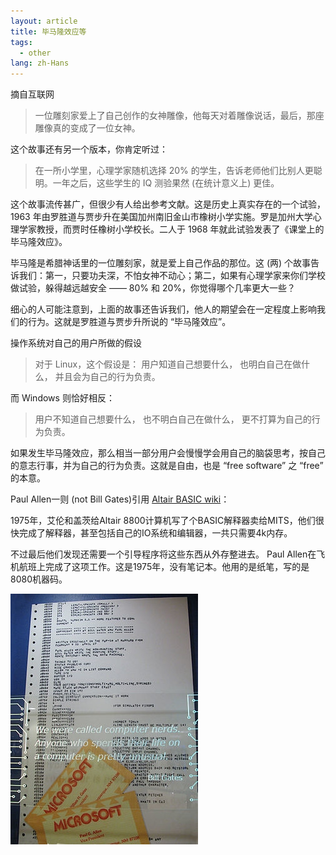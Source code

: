 ```yaml
---
layout: article
title: 毕马隆效应等
tags:
  - other
lang: zh-Hans
---
```


摘自互联网

<!--more-->

> 一位雕刻家爱上了自己创作的女神雕像，他每天对着雕像说话，最后，那座雕像真的变成了一位女神。


这个故事还有另一个版本，你肯定听过：
> 在一所小学里，心理学家随机选择 20% 的学生，告诉老师他们比别人更聪明。一年之后，这些学生的 IQ 测验果然 (在统计意义上) 更佳。


这个故事流传甚广，但很少有人给出参考文献。这是历史上真实存在的一个试验，1963 年由罗胜道与贾步升在美国加州南旧金山市橡树小学实施。罗是加州大学心理学家教授，而贾时任橡树小学校长。二人于 1968 年就此试验发表了《课堂上的毕马隆效应》。

毕马隆是希腊神话里的一位雕刻家，就是爱上自己作品的那位。这 (两) 个故事告诉我们：第一，只要功夫深，不怕女神不动心；第二，如果有心理学家来你们学校做试验，躲得越远越安全 —— 80% 和 20%，你觉得哪个几率更大一些？


细心的人可能注意到，上面的故事还告诉我们，他人的期望会在一定程度上影响我们的行为。这就是罗胜道与贾步升所说的 “毕马隆效应”。

操作系统对自己的用户所做的假设

> 对于 Linux，这个假设是：
> 用户知道自己想要什么，
> 也明白自己在做什么，
> 并且会为自己的行为负责。

而 Windows 则恰好相反：
> 用户不知道自己想要什么，
> 也不明白自己在做什么，
> 更不打算为自己的行为负责。

如果发生毕马隆效应，那么相当一部分用户会慢慢学会用自己的脑袋思考，按自己的意志行事，并为自己的行为负责。这就是自由，也是 “free software” 之 “free” 的本意。

Paul Allen一则 (not Bill Gates)引用 [Altair BASIC wiki](http://en.wikipedia.org/wiki/Altair_BASIC#cite_note-harddrive-10)：

1975年，艾伦和盖茨给Altair 8800计算机写了个BASIC解释器卖给MITS，他们很快完成了解释器，甚至包括自己的IO系统和编辑器，一共只需要4k内存。 

不过最后他们发现还需要一个引导程序将这些东西从外存整进去。 Paul Allen在飞机航班上完成了这项工作。这是1975年，没有笔记本。他用的是纸笔，写的是8080机器码。

![300px-Altair_Basic_Sign](/assets/images/300px-Altair-Basic-Sign.jpg)

